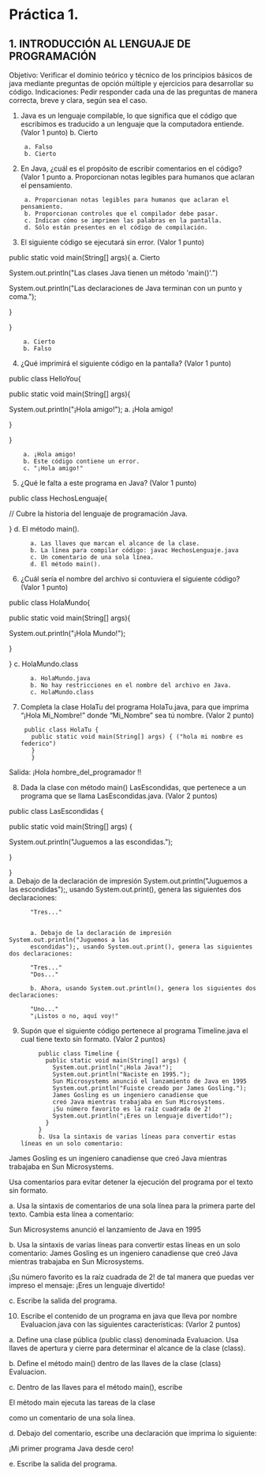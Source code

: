 # Práctica 1.

## 1. INTRODUCCIÓN AL LENGUAJE DE PROGRAMACIÓN

Objetivo: Verificar el dominio teórico y técnico de los principios básicos de java mediante
preguntas de opción múltiple y ejercicios para desarrollar su código.
Indicaciones: Pedir responder cada una de las preguntas de manera correcta, breve y
clara, según sea el caso.

1. Java es un lenguaje compilable, lo que significa que el código que escribimos es
traducido a un lenguaje que la computadora entiende. (Valor 1 punto)   b. Cierto

        a. Falso
        b. Cierto

2. En Java, ¿cuál es el propósito de escribir comentarios en el código? (Valor 1 punto
  a. Proporcionan notas legibles para humanos que aclaran el pensamiento.
 
        a. Proporcionan notas legibles para humanos que aclaran el pensamiento.
        b. Proporcionan controles que el compilador debe pasar.
        c. Indican cómo se imprimen las palabras en la pantalla.
        d. Sólo están presentes en el código de compilación.

3. El siguiente código se ejecutará sin error. (Valor 1 punto)
 

  public static void main(String[] args){   a. Cierto
  
  System.out.println("Las clases Java tienen un método 'main()'.")

  System.out.println("Las declaraciones de Java terminan con un punto y coma.");

  }
  
}

        a. Cierto
        b. Falso

4. ¿Qué imprimirá el siguiente código en la pantalla? (Valor 1 punto)

public class HelloYou{

  public static void main(String[] args){
  
   System.out.println("¡Hola amigo!");   a. ¡Hola amigo!

    
  }
  
}

        a. ¡Hola amigo!
        b. Este código contiene un error.
        c. "¡Hola amigo!"


5. ¿Qué le falta a este programa en Java? (Valor 1 punto)

public class HechosLenguaje{

  // Cubre la historia del lenguaje de programación Java.
  
}     d. El método main().

          a. Las llaves que marcan el alcance de la clase.
          b. La línea para compilar código: javac HechosLenguaje.java
          c. Un comentario de una sola línea.
          d. El método main().


6. ¿Cuál sería el nombre del archivo si contuviera el siguiente código? (Valor 1 punto)

public class HolaMundo{

  public static void main(String[] args){
  
   System.out.println("¡Hola Mundo!");
    
  }
  
}
 c. HolaMundo.class

          a. HolaMundo.java
          b. No hay restricciones en el nombre del archivo en Java.
          c. HolaMundo.class

7. Completa la clase HolaTu del programa HolaTu.java, para que imprima “¡Hola
Mi_Nombre!” donde “Mi_Nombre” sea tú nombre. (Valor 2 punto)

        public class HolaTu {
          public static void main(String[] args) { ("hola mi nombre es federico")
          }
          }

Salida:
¡Hola  ́nombre_del_programador ́!!


8. Dada la clase con método main() LasEscondidas, que pertenece a un programa
que se llama LasEscondidas.java. (Valor 2 puntos)

public class LasEscondidas {

  public static void main(String[] args) {
  
   System.out.println("Juguemos a las escondidas.");
    
  }
  
}  
          a. Debajo de la declaración de impresión System.out.println("Juguemos a las
          escondidas");, usando System.out.print(), genera las siguientes dos declaraciones:

          "Tres..."
          

          a. Debajo de la declaración de impresión System.out.println("Juguemos a las
          escondidas");, usando System.out.print(), genera las siguientes dos declaraciones:

          "Tres..."
          "Dos..."

          b. Ahora, usando System.out.println(), genera los siguientes dos declaraciones:

          "Uno..."
          "¡Listos o no, aquí voy!"


9. Supón que el siguiente código pertenece al programa Timeline.java el cual tiene
texto sin formato. (Valor 2 puntos)

            public class Timeline {
              public static void main(String[] args) {
                System.out.println("¡Hola Java!");
                System.out.println("Naciste en 1995.");
                Sun Microsystems anunció el lanzamiento de Java en 1995
                System.out.println("Fuiste creado por James Gosling.");
                James Gosling es un ingeniero canadiense que
                creó Java mientras trabajaba en Sun Microsystems.
                ¡Su número favorito es la raíz cuadrada de 2!
                System.out.println("¡Eres un lenguaje divertido!");
              }
            }
            b. Usa la sintaxis de varias líneas para convertir estas líneas en un solo comentario:
James Gosling es un ingeniero canadiense que
creó Java mientras trabajaba en Sun Microsystems.

Usa comentarios para evitar detener la ejecución del programa por el texto sin formato.

a. Usa la sintaxis de comentarios de una sola línea para la primera parte del texto.
Cambia esta línea a comentario:

Sun Microsystems anunció el lanzamiento de Java en 1995

b. Usa la sintaxis de varias líneas para convertir estas líneas en un solo comentario:
James Gosling es un ingeniero canadiense que
creó Java mientras trabajaba en Sun Microsystems.

¡Su número favorito es la raíz cuadrada de 2!
de tal manera que puedas ver impreso el mensaje: ¡Eres un lenguaje divertido!

c. Escribe la salida del programa.



10. Escribe el contenido de un programa en java que lleva por nombre
Evaluacion.java con las siguientes características: (Varlor 2 puntos)

a. Define una clase pública (public class) denominada Evaluacion. Usa llaves
de apertura y cierre para determinar el alcance de la clase (class).

b. Define el método main() dentro de las llaves de la clase (class) Evaluacion.

c. Dentro de las llaves para el método main(), escribe

El método main ejecuta las tareas de la clase

como un comentario de una sola línea.

d. Debajo del comentario, escribe una declaración que imprima lo siguiente:


¡Mi primer programa Java desde cero!

e. Escribe la salida del programa.

